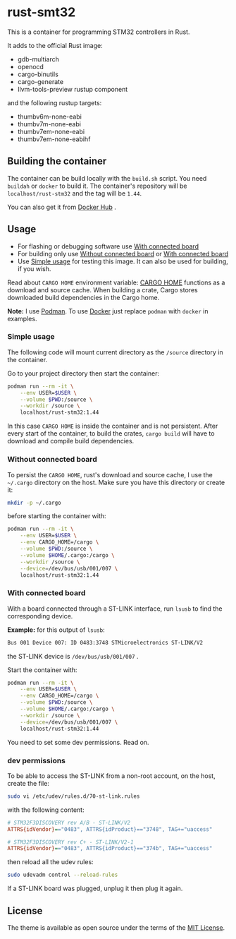 # rust-smt32

This is a container for programming STM32 controllers in Rust.

It adds to the official Rust image:

- gdb-multiarch
- openocd
- cargo-binutils
- cargo-generate
- llvm-tools-preview rustup component

and the following rustup targets:

- thumbv6m-none-eabi
- thumbv7m-none-eabi
- thumbv7em-none-eabi
- thumbv7em-none-eabihf

## Building the container

The container can be build locally with the `build.sh` script.
You need `buildah` or `docker` to build it.
The container's repository will be `localhost/rust-stm32` and the tag will be `1.44`.

You can also get it from [Docker Hub](https://hub.docker.com/) .

## Usage

- For flashing or debugging software use [With connected board](#with-connected-board)
- For building only use [Without connected board](#without-connected-board) or [With connected board](#with-connected-board)
- Use [Simple usage](#simple-usage) for testing this image. It can also be used for building, if you wish.

Read about `CARGO HOME` environment variable: [CARGO HOME](https://doc.rust-lang.org/cargo/guide/cargo-home.html) functions as a download and
source cache. When building a crate, Cargo stores downloaded build dependencies in the Cargo home.

**Note:** I use [Podman](https://podman.io/). To use [Docker](https://www.docker.com/) just replace `podman` with `docker` in examples.

### Simple usage

The following code will mount current directory as the `/source` directory in the container.

Go to your project directory then start the container:

```sh
podman run --rm -it \
    --env USER=$USER \
    --volume $PWD:/source \
    --workdir /source \
    localhost/rust-stm32:1.44
```

In this case `CARGO HOME` is inside the container and is not persistent.
After every start of the container, to build the crates, `cargo build` will have to download and compile build dependencies.

### Without connected board

To persist the `CARGO HOME`, rust's download and source cache, I use the `~/.cargo` directory on the host.
Make sure you have this directory or create it:

```sh
mkdir -p ~/.cargo
```

before starting the container with:

```sh
podman run --rm -it \
    --env USER=$USER \
    --env CARGO_HOME=/cargo \
    --volume $PWD:/source \
    --volume $HOME/.cargo:/cargo \
    --workdir /source \
    --device=/dev/bus/usb/001/007 \
    localhost/rust-stm32:1.44
```

### With connected board

With a board connected through a ST-LINK interface, run `lsusb` to find the corresponding device.

**Example:** for this output of `lsusb`:

```txt
Bus 001 Device 007: ID 0483:3748 STMicroelectronics ST-LINK/V2
```

the ST-LINK device is `/dev/bus/usb/001/007` .

Start the container with:

```sh
podman run --rm -it \
    --env USER=$USER \
    --env CARGO_HOME=/cargo \
    --volume $PWD:/source \
    --volume $HOME/.cargo:/cargo \
    --workdir /source \
    --device=/dev/bus/usb/001/007 \
    localhost/rust-stm32:1.44
```

You need to set some dev permissions. Read on.

### dev permissions

To be able to access the ST-LINK from a non-root account, on the host, create the file:

```sh
sudo vi /etc/udev/rules.d/70-st-link.rules
```

with the following content:

```ini
# STM32F3DISCOVERY rev A/B - ST-LINK/V2
ATTRS{idVendor}=="0483", ATTRS{idProduct}=="3748", TAG+="uaccess"

# STM32F3DISCOVERY rev C+ - ST-LINK/V2-1
ATTRS{idVendor}=="0483", ATTRS{idProduct}=="374b", TAG+="uaccess"
```

then reload all the udev rules:

```sh
sudo udevadm control --reload-rules
```

If a ST-LINK board was plugged, unplug it then plug it again.

## License

The theme is available as open source under the terms of the [MIT License](https://opensource.org/licenses/MIT).

